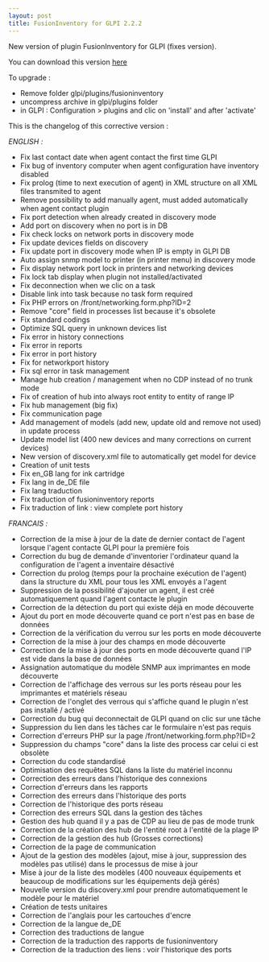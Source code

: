 ```yaml
---
layout: post
title: FusionInventory for GLPI 2.2.2
---
```


<div>

New version of plugin FusionInventory for GLPI (fixes version).

You can download this version [here](http://forge.fusioninventory.org/attachments/download/120/fusioninventory-for-glpi-2.2.2-release.tar.gz)

To upgrade :

* Remove folder glpi/plugins/fusioninventory
* uncompress archive in glpi/plugins folder
* in GLPI : Configuration > plugins and clic on 'install' and after 'activate'



This is the changelog of this corrective version :

<em>ENGLISH :</em>

* Fix last contact date when agent contact the first time GLPI
* Fix bug of inventory computer when agent configuration have inventory disabled
* Fix prolog (time to next execution of agent) in XML structure on all XML files transmited to agent
* Remove possibility to add manually agent, must added automatically when agent contact plugin
* Fix port detection when already created in discovery mode
* Add port on discovery when no port is in DB
* Fix check locks on network ports in discovery mode
* Fix update devices fields on discovery
* Fix update port in discovery mode when IP is empty in GLPI DB
* Auto assign snmp model to printer (in printer menu) in discovery mode
* Fix display network port lock in printers and networking devices
* Fix lock tab display when plugin not installed/activated
* Fix deconnection when we clic on a task
* Disable link into task because no task form required
* Fix PHP errors on /front/networking.form.php?ID=2
* Remove "core" field in processes list because it's obsolete
* Fix standard codings
* Optimize SQL query in unknown devices list
* Fix error in history connections
* Fix error in reports
* Fix error in port history
* Fix for networkport history
* Fix sql error in task management
* Manage hub creation / management when no CDP instead of no trunk mode
* Fix of creation of hub into always root entity to entity of range IP
* Fix hub management (big fix)
* Fix communication page
* Add management of models (add new, update old and remove not used) in update process
* Update model list (400 new devices and many corrections on current devices)
* New version of discovery.xml file to automatically get model for device
* Creation of unit tests
* Fix en_GB lang for ink cartridge
* Fix lang in de_DE file
* Fix lang traduction
* Fix traduction of fusioninventory reports
* Fix traduction of link : view complete port history



<em>FRANCAIS :</em>

* Correction de la mise à jour de la date de dernier contact de l'agent lorsque l'agent contacte GLPI pour la première fois
* Correction du bug de demande d'inventorier l'ordinateur quand la configuration de l'agent a inventaire désactivé
* Correction du prolog (temps pour la prochaine exécution de l'agent) dans la structure du XML pour tous les XML envoyés a l'agent
* Suppression de la possibilité d'ajouter un agent, il est créé automatiquement quand l'agent contacte le plugin
* Correction de la détection du port qui existe déjà en mode découverte
* Ajout du port en mode découverte quand ce port n'est pas en base de données
* Correction de la vérification du verrou sur les ports en mode découverte
* Correction de la mise à jour des champs en mode découverte
* Correction de la mise à jour des ports en mode découverte quand l'IP est vide dans la base de données
* Assignation automatique du modèle SNMP aux imprimantes en mode découverte
* Correction de l'affichage des verrous sur les ports réseau pour les imprimantes et matériels réseau
* Correction de l'onglet des verrous qui s'affiche quand le plugin n'est pas installé / activé
* Correction du bug qui deconnectait de GLPI quand on clic sur une tâche
* Suppression du lien dans les tâches car le formulaire n'est pas requis
* Correction d'erreurs PHP sur la page /front/networking.form.php?ID=2
* Suppression du champs "core" dans la liste des process car celui ci est obsolète
* Correction du code standardisé
* Optimisation des requêtes SQL dans la liste du matériel inconnu
* Correction des erreurs dans l'historique des connexions
* Correction d'erreurs dans les rapports
* Correction des erreurs dans l'historique des ports
* Correction de l'historique des ports réseau
* Correction des erreurs SQL dans la gestion des tâches
* Gestion des hub quand il y a pas de CDP au lieu de pas de mode trunk
* Correction de la création des hub de l'entité root à l'entité de la plage IP
* Correction de la gestion des hub (Grosses corrections)
* Correction de la page de communication
* Ajout de la gestion des modèles (ajout, mise à jour, suppression des modèles pas utilisé) dans le processus de mise à jour
* Mise à jour de la liste des modèles (400 nouveaux équipements et beaucoup de modifications sur les équipements dejà gérés)
* Nouvelle version du discovery.xml pour prendre automatiquement le modèle pour le matériel
* Création de tests unitaires
* Correction de l'anglais pour les cartouches d'encre
* Correction de la langue de_DE
* Correction des traductions de langue
* Correction de la traduction des rapports de fusioninventory
* Correction de la traduction des liens : voir l'historique des ports



</div>

